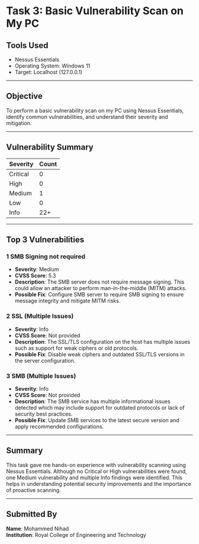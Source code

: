 #  Task 3: Basic Vulnerability Scan on My PC

##  Tools Used
- Nessus Essentials
- Operating System: Windows 11
- Target: Localhost (127.0.0.1)

---

##  Objective
To perform a basic vulnerability scan on my PC using Nessus Essentials, identify common vulnerabilities, and understand their severity and mitigation.

---

## Vulnerability Summary

| Severity | Count |
|----------|-------|
| Critical | 0 |
| High     | 0 |
| Medium   | 1 |
| Low      | 0 |
| Info     | 22+ |

---

##  Top 3 Vulnerabilities

### 1️ SMB Signing not required
- **Severity**: Medium
- **CVSS Score**: 5.3
- **Description**: The SMB server does not require message signing. This could allow an attacker to perform man-in-the-middle (MITM) attacks.
- **Possible Fix**: Configure SMB server to require SMB signing to ensure message integrity and mitigate MITM risks.

### 2️ SSL (Multiple Issues)
- **Severity**: Info
- **CVSS Score**: Not provided
- **Description**: The SSL/TLS configuration on the host has multiple issues such as support for weak ciphers or old protocols.
- **Possible Fix**: Disable weak ciphers and outdated SSL/TLS versions in the server configuration.

### 3️ SMB (Multiple Issues)
- **Severity**: Info
- **CVSS Score**: Not provided
- **Description**: The SMB service has multiple informational issues detected which may include support for outdated protocols or lack of security best practices.
- **Possible Fix**: Update SMB services to the latest secure version and apply recommended configurations.

---

##  Summary
This task gave me hands-on experience with vulnerability scanning using Nessus Essentials. Although no Critical or High vulnerabilities were found, one Medium vulnerability and multiple Info findings were identified. This helps in understanding potential security improvements and the importance of proactive scanning.

---

##  Submitted By
**Name**: Mohammed Nihad  
**Institution**: Royal College of Engineering and Technology
